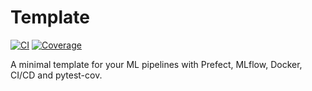 # Template

[![CI](https://github.com/angelofv/template/actions/workflows/ci.yml/badge.svg)](https://github.com/angelofv/template/actions)
[![Coverage](https://codecov.io/gh/angelofv/template/branch/main/graph/badge.svg)](https://codecov.io/gh/angelofv/template)

A minimal template for your ML pipelines with Prefect, MLflow, Docker, CI/CD and pytest-cov.
